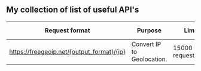 ## My collection of list of useful API's

|Request format   |Purpose          |Limits        |Date Added  |
|-----------------|-----------------|--------------|------------|
|https://freegeoip.net/{output_format}/{ip}|Convert IP to Geolocation.| 15000 requests/hour|25th Jan, 2018|
